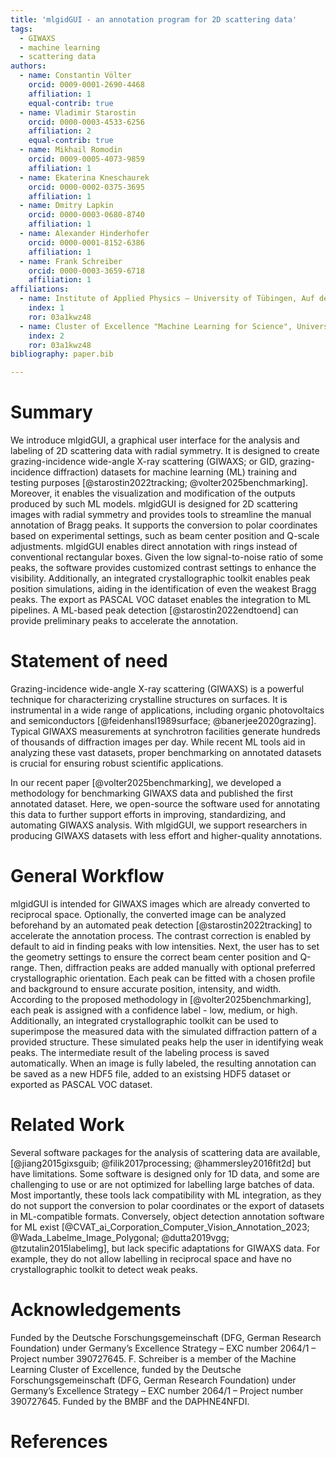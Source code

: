 ```yaml
---
title: 'mlgidGUI - an annotation program for 2D scattering data'
tags:
  - GIWAXS
  - machine learning
  - scattering data
authors:
  - name: Constantin Völter
    orcid: 0009-0001-2690-4468
    affiliation: 1
    equal-contrib: true
  - name: Vladimir Starostin
    orcid: 0000-0003-4533-6256
    affiliation: 2
    equal-contrib: true
  - name: Mikhail Romodin
    orcid: 0009-0005-4073-9859
    affiliation: 1
  - name: Ekaterina Kneschaurek
    orcid: 0000-0002-0375-3695
    affiliation: 1
  - name: Dmitry Lapkin
    orcid: 0000-0003-0680-8740
    affiliation: 1
  - name: Alexander Hinderhofer
    orcid: 0000-0001-8152-6386
    affiliation: 1
  - name: Frank Schreiber
    orcid: 0000-0003-3659-6718
    affiliation: 1
affiliations:
  - name: Institute of Applied Physics – University of Tübingen, Auf der Morgenstelle 10, 72076 Tübingen, Germany
    index: 1
    ror: 03a1kwz48
  - name: Cluster of Excellence "Machine Learning for Science", University of Tübingen, Maria-von-Linden-Str. 6, 72076 Tübingen, Germany
    index: 2
    ror: 03a1kwz48
bibliography: paper.bib

---
```

# Summary
We introduce mlgidGUI, a graphical user interface for the analysis and labeling of 2D scattering data with radial symmetry. It is designed to create grazing-incidence wide-angle X-ray scattering (GIWAXS; or GID, grazing-incidence diffraction)  datasets for machine learning (ML) training and testing purposes [@starostin2022tracking; @volter2025benchmarking]. Moreover, it enables the visualization and modification of the outputs produced by such ML models. mlgidGUI is designed for 2D scattering images with radial symmetry and provides tools to streamline the manual annotation of Bragg peaks.
It supports the conversion to polar coordinates based on experimental settings, such as beam center position and Q-scale adjustments. mlgidGUI enables direct annotation with rings instead of conventional rectangular boxes. Given the low signal-to-noise ratio of some peaks, the software provides customized contrast settings to enhance the visibility. Additionally, an integrated crystallographic toolkit enables peak position simulations, aiding in the identification of even the weakest Bragg peaks.
The export as PASCAL VOC dataset enables the integration to ML pipelines. A ML-based peak detection [@starostin2022endtoend] can provide preliminary peaks to accelerate the annotation.

# Statement of need
Grazing-incidence wide-angle X-ray scattering (GIWAXS) is a powerful technique for characterizing crystalline structures on surfaces. It is instrumental in a wide range of applications, including organic photovoltaics and semiconductors [@feidenhansl1989surface; @banerjee2020grazing]. Typical GIWAXS measurements at synchrotron facilities generate hundreds of thousands of diffraction images per day. While recent ML tools aid in analyzing these vast datasets, proper benchmarking on annotated datasets is crucial for ensuring robust scientific applications.

In our recent paper [@volter2025benchmarking], we developed a methodology for benchmarking GIWAXS data and published the first annotated dataset. Here, we open-source the software used for annotating this data to further support efforts in improving, standardizing, and automating GIWAXS analysis. With mlgidGUI, we support researchers in producing GIWAXS datasets with less effort and higher-quality annotations.

# General Workflow
mlgidGUI is intended for GIWAXS images which are already converted to reciprocal space. Optionally, the converted image can be analyzed beforehand by an automated peak detection [@starostin2022tracking] to accelerate the annotation process. The contrast correction is enabled by default to aid in finding peaks with low intensities. Next, the user has to set the geometry settings to ensure the correct beam center position and Q-range. Then, diffraction peaks are added manually with optional preferred crystallographic orientation. Each peak can be fitted with a chosen profile and background to ensure accurate position, intensity, and width. According to the proposed methodology in [@volter2025benchmarking], each peak is assigned with a confidence label - low, medium, or high. Additionally, an integrated crystallographic toolkit can be used to superimpose the measured data with the simulated diffraction pattern of a provided structure. These simulated peaks help the user in identifying weak peaks. The intermediate result of the labeling process is saved automatically. When an image is fully labeled, the resulting annotation can be saved as a new HDF5 file, added to an existsing HDF5 dataset or exported as PASCAL VOC dataset. 

# Related Work
Several software packages for the analysis of scattering data are available,  [@jiang2015gixsguib; @filik2017processing; @hammersley2016fit2d] but have  limitations. Some software is designed only for 1D data, and some are challenging to use or are not optimized for labelling large batches of data. Most importantly, these tools lack compatibility with ML integration, as they do not support the conversion to polar coordinates or the export of datasets in ML-compatible formats. Conversely, object detection annotation software for ML exist [@CVAT_ai_Corporation_Computer_Vision_Annotation_2023; @Wada_Labelme_Image_Polygonal; @dutta2019vgg; @tzutalin2015labelimg], but lack specific adaptations for GIWAXS data. For example, they do not allow labelling in reciprocal space and have no crystallographic toolkit to detect weak peaks.

# Acknowledgements

Funded by the Deutsche Forschungsgemeinschaft (DFG, German Research Foundation) under Germany’s Excellence Strategy – EXC number 2064/1 – Project number 390727645. F. Schreiber is a member of the Machine Learning Cluster of Excellence, funded by the Deutsche Forschungsgemeinschaft (DFG, German Research Foundation) under Germany’s Excellence Strategy – EXC number 2064/1 – Project number 390727645. Funded by the BMBF and the DAPHNE4NFDI.

# References
